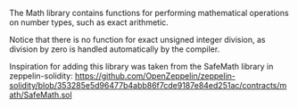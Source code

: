 The Math library contains functions for performing mathematical operations on number types, such as exact arithmetic.

Notice that there is no function for exact unsigned integer division, as division by zero is handled automatically by the compiler.

Inspiration for adding this library was taken from the SafeMath library in zeppelin-solidity: https://github.com/OpenZeppelin/zeppelin-solidity/blob/353285e5d96477b4abb86f7cde9187e84ed251ac/contracts/math/SafeMath.sol